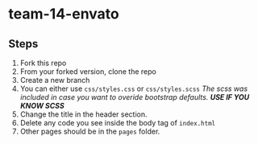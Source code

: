 # team-14-envato

## Steps

1. Fork this repo
2. From your forked version, clone the repo
3. Create a new branch
4. You can either use `css/styles.css` or `css/styles.scss`
    _The scss was included in case you want to overide bootstrap defaults. **USE IF YOU KNOW SCSS**_
5. Change the title in the header section.
6. Delete any code you see inside the body tag of `index.html`
7. Other pages should be in the `pages` folder.